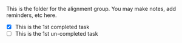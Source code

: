 This is the folder for the alignment group. You may make notes, add reminders, etc here. 

- [x] This is the 1st completed task
- [ ] This is the 1st un-completed task
